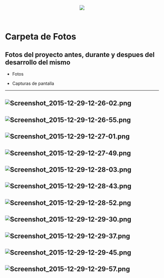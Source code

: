 <br/>
<p align="center">
  <img src="https://avatars2.githubusercontent.com/u/15052789?v=3&s=200">
</p>
<br/>

# Carpeta de Fotos

## Fotos del proyecto antes, durante y despues del desarrollo del mismo

* Fotos

* Capturas de pantalla

---
![Screenshot_2015-12-29-12-26-02.png](/Fotos/Screenshot_2015-12-29-12-26-02.png)
---
![Screenshot_2015-12-29-12-26-55.png](/Fotos/Screenshot_2015-12-29-12-26-55.png)
---
![Screenshot_2015-12-29-12-27-01.png](/Fotos/Screenshot_2015-12-29-12-27-01.png)
---
![Screenshot_2015-12-29-12-27-49.png](/Fotos/Screenshot_2015-12-29-12-27-49.png)
---
![Screenshot_2015-12-29-12-28-03.png](/Fotos/Screenshot_2015-12-29-12-28-03.png)
---
![Screenshot_2015-12-29-12-28-43.png](/Fotos/Screenshot_2015-12-29-12-28-43.png)
---
![Screenshot_2015-12-29-12-28-52.png](/Fotos/Screenshot_2015-12-29-12-28-52.png)
---
![Screenshot_2015-12-29-12-29-30.png](/Fotos/Screenshot_2015-12-29-12-29-30.png)
---
![Screenshot_2015-12-29-12-29-37.png](/Fotos/Screenshot_2015-12-29-12-29-37.png)
---
![Screenshot_2015-12-29-12-29-45.png](/Fotos/Screenshot_2015-12-29-12-29-45.png)
---
![Screenshot_2015-12-29-12-29-57.png](/Fotos/Screenshot_2015-12-29-12-29-57.png)
---
